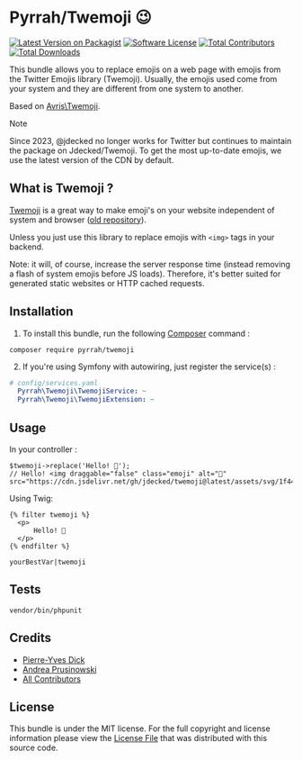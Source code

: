 # Pyrrah/Twemoji 😉

[![Latest Version on Packagist][ico-version]][link-packagist]
[![Software License][ico-license]](LICENSE)
[![Total Contributors][ico-contributors]][link-contributors]
[![Total Downloads][ico-downloads]][link-downloads]

This bundle allows you to replace emojis on a web page with emojis from the Twitter Emojis library (Twemoji).
Usually, the emojis used come from your system and they are different from one system to another.

Based on [Avris\Twemoji](https://gitlab.com/Avris/Twemoji).

> [!NOTE]
> Since 2023, @jdecked no longer works for Twitter but continues to maintain the package on Jdecked/Twemoji.
> To get the most up-to-date emojis, we use the latest version of the CDN by default.

What is Twemoji ?
-----------------

[Twemoji](https://github.com/jdecked/twemoji) is a great way to make emoji's on your website independent of system and browser ([old repository](https://github.com/twitter/twemoji)).

Unless you just use this library to replace emojis with `<img>` tags in your backend.

Note: it will, of course, increase the server response time (instead removing a flash of system emojis before JS loads).
Therefore, it's better suited for generated static websites or HTTP cached requests.

Installation
------------

  1. To install this bundle, run the following [Composer](https://getcomposer.org/) command :

  ```
  composer require pyrrah/twemoji
  ```

  2. If you're using Symfony with autowiring, just register the service(s) :

  ```yaml
  # config/services.yaml
    Pyrrah\Twemoji\TwemojiService: ~
    Pyrrah\Twemoji\TwemojiExtension: ~
  ```


Usage
-----

In your controller :

  ```
  $twemoji->replace('Hello! 👋');
  // Hello! <img draggable="false" class="emoji" alt="👋" src="https://cdn.jsdelivr.net/gh/jdecked/twemoji@latest/assets/svg/1f44b.svg">
  ```

Using Twig:
  ```
  {% filter twemoji %}
    <p>
        Hello! 👋
    </p>
  {% endfilter %}
  ```

  ```
  yourBestVar|twemoji
  ```

## Tests

  ```
  vendor/bin/phpunit
  ```

Credits
-------

- [Pierre-Yves Dick][link-author]
- [Andrea Prusinowski][link-author-origine]
- [All Contributors][link-contributors]

License
-------

This bundle is under the MIT license. For the full copyright and license
information please view the [License File](LICENSE) that was distributed with this source code.

[ico-version]: https://img.shields.io/packagist/v/pyrrah/twemoji.svg?style=flat-square
[ico-license]: https://img.shields.io/badge/license-MIT-brightgreen.svg?style=flat-square
[ico-contributors]: https://img.shields.io/github/contributors/Pyrrah/twemoji?style=flat-square
[ico-downloads]: https://img.shields.io/packagist/dt/pyrrah/twemoji.svg?style=flat-square

[link-packagist]: https://packagist.org/packages/pyrrah/twemoji
[link-downloads]: https://packagist.org/packages/pyrrah/twemoji
[link-author]: https://github.com/Pyrrah
[link-author-origine]: https://gitlab.com/Avris
[link-contributors]: ../../contributors

